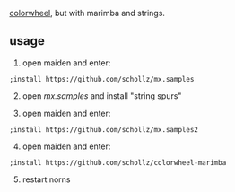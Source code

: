 [colorwheel](https://llllllll.co/t/colorwheel-v0-2-inscrutable-beta/), but with marimba and strings.

## usage

1. open maiden and enter:

```
;install https://github.com/schollz/mx.samples
```

2. open *mx.samples* and install "string spurs"

3. open maiden and enter:

```
;install https://github.com/schollz/mx.samples2
```

4. open maiden and enter:

```
;install https://github.com/schollz/colorwheel-marimba
```

5. restart norns